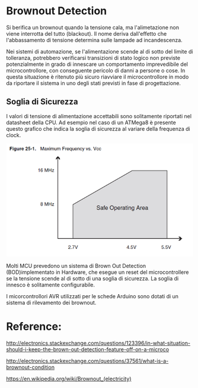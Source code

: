 # Brownout Detection

Si berifica un brownout quando la tensione cala, ma l'alimetazione non viene interrotta del tutto (blackout). Il nome deriva dall'effetto che l'abbassamento di tensione determina sulle lampade ad incandescenza.

Nei sistemi di automazione, se l'alimentazione scende al di sotto del limite di tolleranza, potrebbero verificarsi transizioni di stato logico non previste potenzialmente in grado di innescare un comportamento imprevedibile del microcontrollore, con conseguente pericolo di danni a persone o cose. In questa situazione è ritenuto più sicuro riavviare il microcontrollore in modo da riportare il sistema in uno degli stati previsti in fase di progettazione.

## Soglia di Sicurezza
I valori di tensione di alimentazione accettabili sono solitamente riportati nel datasheet della CPU. Ad esempio nel caso di un ATMega8 è presente questo grafico che indica la soglia di sicurezza al variare della frequenza di clock.

![Valore Vcc accettabile tratto dal datasheet di un microcontrollore Atmel ATMega8](images/ATMega8_vcc_safe_area.png)

Molti MCU prevedono un sistema di Brown Out Detection (BOD)implementato in Hardware, che esegue un reset del microcontrollere se la tensione scende al di sotto di una soglia di sicurezza. La soglia di innesco è solitamente configurabile.

I micorcontrollori AVR utilizzati per le schede Arduino sono dotati di un sistema di rilevamento dei brownout.
 

# Reference: 

http://electronics.stackexchange.com/questions/123396/in-what-situation-should-i-keep-the-brown-out-detection-feature-off-on-a-microco


http://electronics.stackexchange.com/questions/37561/what-is-a-brownout-condition

https://en.wikipedia.org/wiki/Brownout_(electricity)
